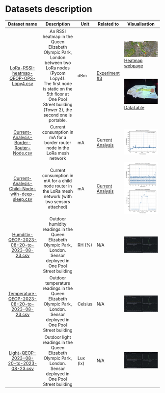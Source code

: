 # Datasets description

|                         Dataset name                         |                         Description                          | Unit     | Related to                                   | Visualisation                                                |
| :----------------------------------------------------------: | :----------------------------------------------------------: | -------- | -------------------------------------------- | ------------------------------------------------------------ |
| [LoRa-RSSI-heatmap-QEOP-OPS-Lopy4.csv](/Datasets/LoRa-RSSI-heatmap-QEOP-OPS-Lopy4.csv) | An RSSI heatmap in the Queen Elizabeth Olympic Park, London between two LoRa nodes (Pycom Lopy4).<br />The first node is static on the 5th floor at One Pool Street building (Tower 2), the second one is portable. | dBm      | [Experiment #3](/Experiments/Experiment3)    | ![](/Docs/images/Heatmap.jpg)<br />[Heatmap webpage](/Code/Heatmap)<br /><br /><br /><img src="/Docs/images/DataTable.jpg" style="zoom:33%;" /><br />[DataTable](/Code/DataTable) |
| [Current-Analysis-Border-Router-Node.csv](/Datasets/Current-Analysis-Border-Router-Node.csv) | Current consumption in mA for a border router node in the LoRa mesh network | mA       | [Current Analysis](/Code/Current%20Analysis) | <img src="/Code/Current Analysis/router-node.png" style="zoom:33%;" /> |
| [Current-Analysis-Child-Node-with-deep-sleep.csv](/Datasets/Current-Analysis-Child-Node-with-deep-sleep.csv) | Current consumption in mA for a child node router in the LoRa mesh network (with two sensors attached) | mA       | [Current Analysis](/Code/Current%20Analysis) | <img src="/Code/Current Analysis/deepsleep.png" style="zoom:33%;" /><br /><img src="/Code/Current Analysis/deepsleep-spike.png" style="zoom:33%;" /><br /> |
| [Humditiy-QEOP-2023-08-20-to-2023-08-23.csv](/Datasets/Humditiy-QEOP-2023-08-20-to-2023-08-23.csv) | Outdoor humidity readings in the Queen Elizabeth Olympic Park, London. Sensor deployed in One Pool Street building | RH (%)   | N/A                                          | <img src="/Docs/images/Grafana.jpg" style="zoom:33%;" />     |
| [Temperature-QEOP-2023-08-20-to-2023-08-23.csv](/Datasets/Temperature-QEOP-2023-08-20-to-2023-08-23.csv) | Outdoor temperature readings in the Queen Elizabeth Olympic Park, London. Sensor deployed in One Pool Street building | Celsius  | N/A                                          | <img src="/Docs/images/Grafana.jpg" style="zoom:33%;" />     |
| [Light-QEOP-2023-08-20-to-2023-08-23.csv](/Datasets/Light-QEOP-2023-08-20-to-2023-08-23.csv) | Outdoor light readings in the Queen Elizabeth Olympic Park, London. Sensor deployed in One Pool Street building | Lux (lx) | N/A                                          | <img src="/Docs/images/Grafana.jpg" style="zoom:33%;" />     |

